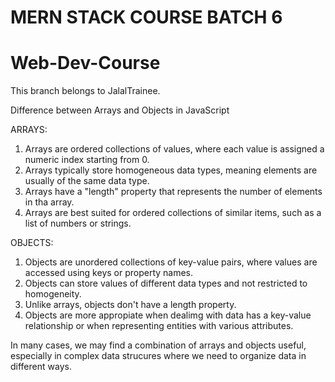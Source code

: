 # MERN STACK COURSE BATCH 6

# Web-Dev-Course

This branch belongs to JalalTrainee.

Difference between Arrays and Objects in JavaScript

ARRAYS:

1. Arrays are ordered collections of values, where each value is assigned a numeric index starting from 0.
2. Arrays typically store homogeneous data types, meaning elements are usually of the same data type.
3. Arrays have a "length" property that represents the number of elements in tha array.
4. Arrays are best suited for ordered collections of similar items, such as a list of numbers or strings.

OBJECTS:

1. Objects are unordered collections of key-value pairs, where values are accessed using keys or property names.
2. Objects can store values of different data types and not restricted to homogeneity.
3. Unlike arrays, objects don't have a length property. 
4. Objects are more appropiate when dealimg with data has a key-value relationship or when representing entities with various attributes.

In many cases, we may find a combination of arrays and objects useful, especially in complex data strucures where we need to organize data in different ways. 
